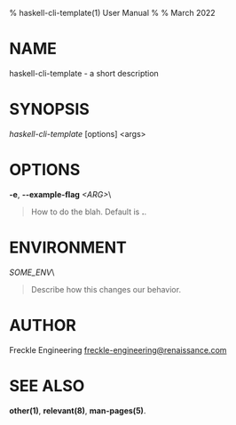% haskell-cli-template(1) User Manual
%
% March 2022

# NAME

haskell-cli-template - a short description

# SYNOPSIS

_haskell-cli-template_ \[options] \<args>

# OPTIONS

**\-e**, **\--example-flag** _\<ARG>_\

> How to do the blah. Default is **.**.

# ENVIRONMENT

_SOME_ENV_\

> Describe how this changes our behavior.

# AUTHOR

Freckle Engineering <freckle-engineering@renaissance.com>

# SEE ALSO

**other(1)**, **relevant(8)**, **man-pages(5)**.
